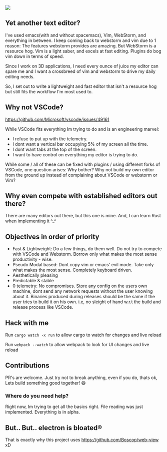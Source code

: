 ![](https://images-wixmp-ed30a86b8c4ca887773594c2.wixmp.com/f/ad89a57d-2156-49ad-a13f-7f635974deb3/dajh9gf-2a710721-7f88-41c3-b3ec-b815e80af82c.png/v1/fill/w_941,h_849,strp/juggernaut_dota_2_by_migfleet_dajh9gf-pre.png?token=eyJ0eXAiOiJKV1QiLCJhbGciOiJIUzI1NiJ9.eyJzdWIiOiJ1cm46YXBwOjdlMGQxODg5ODIyNjQzNzNhNWYwZDQxNWVhMGQyNmUwIiwiaXNzIjoidXJuOmFwcDo3ZTBkMTg4OTgyMjY0MzczYTVmMGQ0MTVlYTBkMjZlMCIsIm9iaiI6W1t7ImhlaWdodCI6Ijw9MzMzOCIsInBhdGgiOiJcL2ZcL2FkODlhNTdkLTIxNTYtNDlhZC1hMTNmLTdmNjM1OTc0ZGViM1wvZGFqaDlnZi0yYTcxMDcyMS03Zjg4LTQxYzMtYjNlYy1iODE1ZTgwYWY4MmMucG5nIiwid2lkdGgiOiI8PTM3MDAifV1dLCJhdWQiOlsidXJuOnNlcnZpY2U6aW1hZ2Uub3BlcmF0aW9ucyJdfQ.svIeBAix7AzCtnQIDU_ug_ttF2g-7P6DMEI2JoWq3N4=50x20)

## Yet another text editor?
I've used emacs(with and without spacemacs), Vim, WebStorm, and everything in between. I keep coming back to webstorm and vim due to 1 reason: The features webstorm provides are amazing. But WebStorm is a resource hog. Vim is a light saber, and excels at fast editing. Plugins do bog vim down in terms of speed.

Since I work on 3D applications, I need every ounce of juice my editor can spare me and I want a crossbreed of vim and webstorm to drive my daily editing needs.

So, I set out to write a lightweight and fast editor that isn't a resource hog but still fits the workflow I'm most used to.

## Why not VSCode?
https://github.com/Microsoft/vscode/issues/49161

While VSCode fits everything Im trying to do and is an engineering marvel:
- I refuse to put up with the telemetry.
- I dont want a vertical bar occupying 5% of my screen all the time.
- I dont want tabs at the top of the screen.
- I want to have control on everything my editor is trying to do.

While some / all of these can be fixed with plugins / using different forks of VSCode, one question arises: Why bother? Why not build my own editor from the ground up instead of complaining about VSCode or webstorm or Vim?

## Why even compete with established editors out there?
There are many editors out there, but this one is mine. And, I can learn Rust when implementing it ^_^

## Objectives in order of priority
- Fast & Lightweight: Do a few things, do them well. Do not try to compete with VSCode and Webstorm. Borrow only what makes the most sense productivity - wise.
- Pseudo Modal based: Dont copy vim or emacs' evil mode. Take only what makes the most sense. Completely keyboard driven.
- Aesthetically pleasing
- Predictable & stable
- 0 telemetry: No compromises. Store any config on the users own machine, dont send any network requests without the user knowing about it. Binaries produced during releases should be the same if the user tries to build it on his own. i.e, no sleight of hand w.r.t the build and release process like VSCode.

## Hack with me
Run `cargo watch -x run` to allow cargo to watch for changes and live reload

Run `webpack --watch` to allow webpack to look for UI changes and live reload

## Contributions

PR's are welcome. Just try not to break anything, even if you do, thats ok, Lets build something good together! :smile:

### Where do you need help?

Right now, Im trying to get all the basics right. File reading was just implemented. Everything is in alpha.

## But.. But.. electron is bloated®
That is exactly why this project uses https://github.com/Boscop/web-view xD